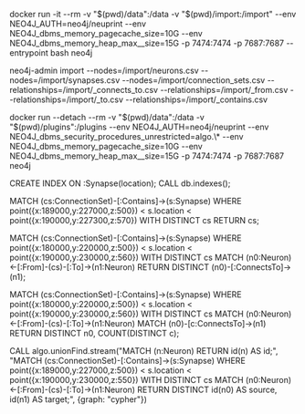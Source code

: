 docker run -it --rm -v "$(pwd)/data":/data -v "$(pwd)/import:/import" --env NEO4J_AUTH=neo4j/neuprint --env NEO4J_dbms_memory_pagecache_size=10G --env NEO4J_dbms_memory_heap_max__size=15G -p 7474:7474 -p 7687:7687 --entrypoint bash neo4j

neo4j-admin import --nodes=/import/neurons.csv --nodes=/import/synapses.csv --nodes=/import/connection_sets.csv --relationships=/import/_connects_to.csv --relationships=/import/_from.csv --relationships=/import/_to.csv --relationships=/import/_contains.csv

docker run --detach --rm -v "$(pwd)/data":/data -v "$(pwd)/plugins":/plugins --env NEO4J_AUTH=neo4j/neuprint --env NEO4J_dbms_security_procedures_unrestricted=algo.\\\* --env NEO4J_dbms_memory_pagecache_size=10G --env NEO4J_dbms_memory_heap_max__size=15G -p 7474:7474 -p 7687:7687 neo4j

CREATE INDEX ON :Synapse(location);
CALL db.indexes();

MATCH (cs:ConnectionSet)-[:Contains]->(s:Synapse) WHERE point({x:189000,y:227000,z:500}) < s.location < point({x:190000,y:227300,z:570}) WITH DISTINCT cs RETURN cs;

MATCH (cs:ConnectionSet)-[:Contains]->(s:Synapse) WHERE point({x:180000,y:220000,z:500}) < s.location < point({x:190000,y:230000,z:560}) WITH DISTINCT cs MATCH (n0:Neuron)<-[:From]-(cs)-[:To]->(n1:Neuron) RETURN DISTINCT (n0)-[:ConnectsTo]->(n1);

MATCH (cs:ConnectionSet)-[:Contains]->(s:Synapse) WHERE point({x:180000,y:220000,z:500}) < s.location < point({x:190000,y:230000,z:560}) WITH DISTINCT cs MATCH (n0:Neuron)<-[:From]-(cs)-[:To]->(n1:Neuron) MATCH (n0)-[c:ConnectsTo]->(n1) RETURN DISTINCT n0, COUNT(DISTINCT c);

CALL algo.unionFind.stream("MATCH (n:Neuron) RETURN id(n) AS id;", "MATCH (cs:ConnectionSet)-[:Contains]->(s:Synapse) WHERE point({x:189000,y:227000,z:500}) < s.location < point({x:190000,y:230000,z:550}) WITH DISTINCT cs MATCH (n0:Neuron)<-[:From]-(cs)-[:To]->(n1:Neuron) RETURN DISTINCT id(n0) AS source, id(n1) AS target;", {graph: "cypher"})

